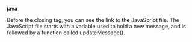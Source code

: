 **java**
  
Before the closing </body>
tag, you can see the link to the
JavaScript file. The JavaScript
file starts with a variable used
to hold a new message, and is
followed by a function called
updateMessage().

